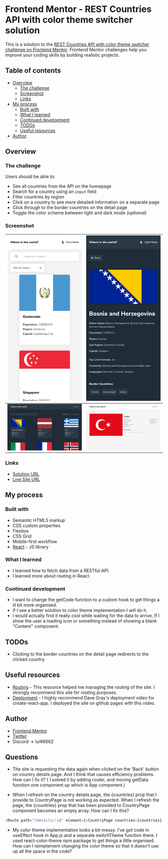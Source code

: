 # Frontend Mentor - REST Countries API with color theme switcher solution

This is a solution to the [REST Countries API with color theme switcher challenge on Frontend Mentor](https://www.frontendmentor.io/challenges/rest-countries-api-with-color-theme-switcher-5cacc469fec04111f7b848ca). Frontend Mentor challenges help you improve your coding skills by building realistic projects. 

## Table of contents

- [Overview](#overview)
  - [The challenge](#the-challenge)
  - [Screenshot](#screenshot)
  - [Links](#links)
- [My process](#my-process)
  - [Built with](#built-with)
  - [What I learned](#what-i-learned)
  - [Continued development](#continued-development)
  - [TODOs](#todos)
  - [Useful resources](#useful-resources)
- [Author](#author)


## Overview

### The challenge

Users should be able to:

- See all countries from the API on the homepage
- Search for a country using an `input` field
- Filter countries by region
- Click on a country to see more detailed information on a separate page
- Click through to the border countries on the detail page
- Toggle the color scheme between light and dark mode *(optional)*

### Screenshot

| <img src="./ss1.png" width="300px"> | <img src="./ss2.png" width="300px"> |
| --- | --- |
| <img src="./ss3.png" width="600px"> | <img src="./ss4.png" width="600px"> |

### Links

- [Solution URL](https://www.frontendmentor.io/solutions/responsive-rest-countries-react-app-with-color-theme-switcher-WwgmoKuJMC)
- [Live Site URL](https://luieitalian.github.io/countries-api-app/)

## My process

### Built with

- Semantic HTML5 markup
- CSS custom properties
- Flexbox
- CSS Grid
- Mobile-first workflow
- [React](https://reactjs.org/) - JS library


### What I learned

- I learned how to fetch data from a RESTful API.
- I learned more about routing in React.

### Continued development

- I want to change the getCode function to a custom hook to get things a lil bit more organised.
- If I see a better solution to color theme implementation I will do it.
- I would actually find it really cool while waiting for the data to arrive, If I show the user a loading icon or something instead of showing a blank "Content" component.

## TODOs 

- Clicking to the border countries on the detail page redirects to the clicked country

## Useful resources

- [Routing](https://blog.webdevsimplified.com/2022-07/react-router/) - This resource helped me managing the routing of the site. I strongly recommend this site for routing purposes.
- [Deployment](https://www.youtube.com/watch?v=AOqY6disSVI) - I highly recommend Dave Gray's deployment video for create-react-app. I deployed the site on github pages with this video.


## Author

- [Frontend Mentor](https://www.frontendmentor.io/profile/Luieitalian)
- [Twitter](https://www.twitter.com/luieitalian)
- Discord -> lui#6662


## Questions

- The site is requesting the data again when clicked on the 'Back' button on country details page. And I think that causes efficiency problems. How can I fix it? ( I solved it by adding router, and moving getData function one component up which is App component.)

- When I refresh on the country details page, the {countries} prop that I provide to CountryPage is not working as expected. When I refresh the page, the {countries} prop that has been provided to CountryPage component becomes an empty array. How can I fix this?
```js
<Route path="/details/:id" element={<CountryPage countries={countries} />}/>
```
- My color theme implementation looks a bit messy. I've got code in useEffect hook in App.js and a separate switchTheme function there. I used react-color-theme npm package to get things a little organised. How can I reimplement changing the color theme so that it doesn't use up all the space in the code?
